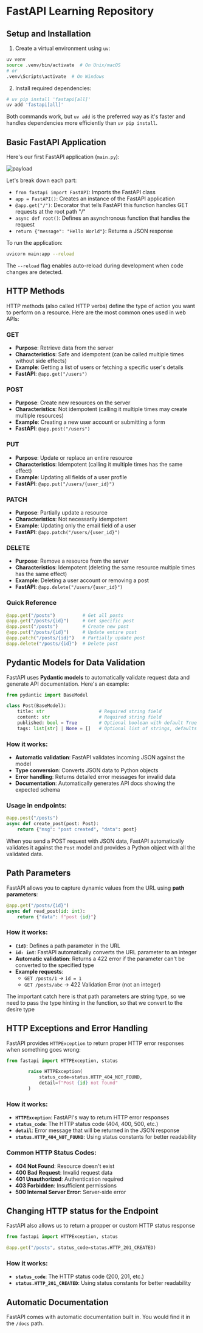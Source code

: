 # FastAPI Learning Repository

## Setup and Installation

1. Create a virtual environment using `uv`:

```bash
uv venv
source .venv/bin/activate  # On Unix/macOS
# or
.venv\Scripts\activate  # On Windows
```

2. Install required dependencies:

```bash
# uv pip install 'fastapi[all]'
uv add 'fastapi[all]'
```

Both commands work, but `uv add` is the preferred way as it's faster and handles dependencies more efficiently than `uv pip install`.

## Basic FastAPI Application

Here's our first FastAPI application (`main.py`):

![payload](docs/image.png)

Let's break down each part:

- `from fastapi import FastAPI`: Imports the FastAPI class
- `app = FastAPI()`: Creates an instance of the FastAPI application
- `@app.get("/")`: Decorator that tells FastAPI this function handles GET requests at the root path "/"
- `async def root()`: Defines an asynchronous function that handles the request
- `return {"message": "Hello World"}`: Returns a JSON response

To run the application:

```bash
uvicorn main:app --reload
```

The `--reload` flag enables auto-reload during development when code changes are detected.

## HTTP Methods

HTTP methods (also called HTTP verbs) define the type of action you want to perform on a resource. Here are the most common ones used in web APIs:

### GET

- **Purpose**: Retrieve data from the server
- **Characteristics**: Safe and idempotent (can be called multiple times without side effects)
- **Example**: Getting a list of users or fetching a specific user's details
- **FastAPI**: `@app.get("/users")`

### POST

- **Purpose**: Create new resources on the server
- **Characteristics**: Not idempotent (calling it multiple times may create multiple resources)
- **Example**: Creating a new user account or submitting a form
- **FastAPI**: `@app.post("/users")`

### PUT

- **Purpose**: Update or replace an entire resource
- **Characteristics**: Idempotent (calling it multiple times has the same effect)
- **Example**: Updating all fields of a user profile
- **FastAPI**: `@app.put("/users/{user_id}")`

### PATCH

- **Purpose**: Partially update a resource
- **Characteristics**: Not necessarily idempotent
- **Example**: Updating only the email field of a user
- **FastAPI**: `@app.patch("/users/{user_id}")`

### DELETE

- **Purpose**: Remove a resource from the server
- **Characteristics**: Idempotent (deleting the same resource multiple times has the same effect)
- **Example**: Deleting a user account or removing a post
- **FastAPI**: `@app.delete("/users/{user_id}")`

### Quick Reference

```python
@app.get("/posts")          # Get all posts
@app.get("/posts/{id}")     # Get specific post
@app.post("/posts")         # Create new post
@app.put("/posts/{id}")     # Update entire post
@app.patch("/posts/{id}")   # Partially update post
@app.delete("/posts/{id}")  # Delete post
```

## Pydantic Models for Data Validation

FastAPI uses **Pydantic models** to automatically validate request data and generate API documentation. Here's an example:

```python
from pydantic import BaseModel

class Post(BaseModel):
    title: str                    # Required string field
    content: str                  # Required string field
    published: bool = True        # Optional boolean with default True
    tags: list[str] | None = []   # Optional list of strings, defaults to empty list
```

### How it works:

- **Automatic validation**: FastAPI validates incoming JSON against the model
- **Type conversion**: Converts JSON data to Python objects
- **Error handling**: Returns detailed error messages for invalid data
- **Documentation**: Automatically generates API docs showing the expected schema

### Usage in endpoints:

```python
@app.post("/posts")
async def create_post(post: Post):
    return {"msg": "post created", "data": post}
```

When you send a POST request with JSON data, FastAPI automatically validates it against the `Post` model and provides a Python object with all the validated data.

## Path Parameters

FastAPI allows you to capture dynamic values from the URL using **path parameters**:

```python
@app.get("/posts/{id}")
async def read_post(id: int):
    return {"data": f"post {id}"}
```

### How it works:

- **`{id}`**: Defines a path parameter in the URL
- **`id: int`**: FastAPI automatically converts the URL parameter to an integer
- **Automatic validation**: Returns a 422 error if the parameter can't be converted to the specified type
- **Example requests**:
  - `GET /posts/1` → `id = 1`
  - `GET /posts/abc` → 422 Validation Error (not an integer)

The important catch here is that path parameters are string type, so we need to pass the type hinting in the function, so that we convert to the desire type

## HTTP Exceptions and Error Handling

FastAPI provides `HTTPException` to return proper HTTP error responses when something goes wrong:

```python
from fastapi import HTTPException, status

        raise HTTPException(
            status_code=status.HTTP_404_NOT_FOUND,
            detail=f"Post {id} not found"
        )
```

### How it works:

- **`HTTPException`**: FastAPI's way to return HTTP error responses
- **`status_code`**: The HTTP status code (404, 400, 500, etc.)
- **`detail`**: Error message that will be returned in the JSON response
- **`status.HTTP_404_NOT_FOUND`**: Using status constants for better readability

### Common HTTP Status Codes:

- **404 Not Found**: Resource doesn't exist
- **400 Bad Request**: Invalid request data
- **401 Unauthorized**: Authentication required
- **403 Forbidden**: Insufficient permissions
- **500 Internal Server Error**: Server-side error

## Changing HTTP status for the Endpoint

FastAPI also allows us to return a propper or custom HTTP status response

```python
from fastapi import HTTPException, status

@app.get("/posts", status_code=status.HTTP_201_CREATED)
```

### How it works:

- **`status_code`**: The HTTP status code (200, 201, etc.)
- **`status.HTTP_201_CREATED`**: Using status constants for better readability

## Automatic Documentation

FastAPI comes with automatic documentation built in. You would find it in the `/docs` path.

